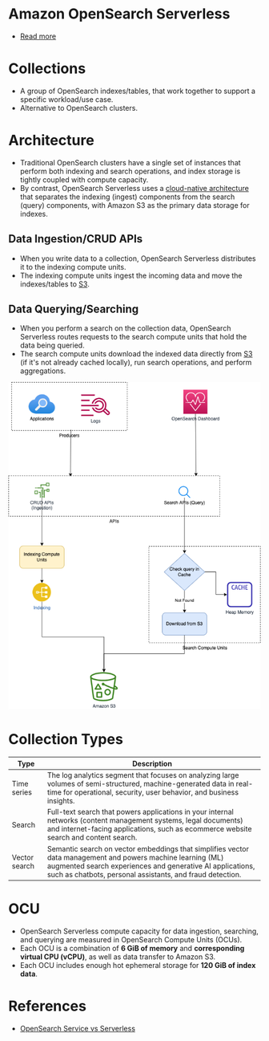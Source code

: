 # Amazon OpenSearch Serverless
- [Read more](https://docs.aws.amazon.com/opensearch-service/latest/developerguide/serverless.html)

# Collections
- A group of OpenSearch indexes/tables, that work together to support a specific workload/use case.
- Alternative to OpenSearch clusters.

# Architecture
- Traditional OpenSearch clusters have a single set of instances that perform both indexing and search operations, and index storage is tightly coupled with compute capacity. 
- By contrast, OpenSearch Serverless uses a [cloud-native architecture]() that separates the indexing (ingest) components from the search (query) components, with Amazon S3 as the primary data storage for indexes.

## Data Ingestion/CRUD APIs
- When you write data to a collection, OpenSearch Serverless distributes it to the indexing compute units. 
- The indexing compute units ingest the incoming data and move the indexes/tables to [S3](../../../7_StorageServices/3_S3ObjectStorage/Readme.md).

## Data Querying/Searching
- When you perform a search on the collection data, OpenSearch Serverless routes requests to the search compute units that hold the data being queried. 
- The search compute units download the indexed data directly from [S3](../../../7_StorageServices/3_S3ObjectStorage/Readme.md) (if it's not already cached locally), run search operations, and perform aggregations.

![](OpenSearch-Serverless.png)

# Collection Types

| Type          | Description                                                                                                                                                                                                                           |
|---------------|---------------------------------------------------------------------------------------------------------------------------------------------------------------------------------------------------------------------------------------|
| Time series   | The log analytics segment that focuses on analyzing large volumes of semi-structured, machine-generated data in real-time for operational, security, user behavior, and business insights.                                            |
| Search        | Full-text search that powers applications in your internal networks (content management systems, legal documents) and internet-facing applications, such as ecommerce website search and content search.                              |
| Vector search | Semantic search on vector embeddings that simplifies vector data management and powers machine learning (ML) augmented search experiences and generative AI applications, such as chatbots, personal assistants, and fraud detection. |

# OCU
- OpenSearch Serverless compute capacity for data ingestion, searching, and querying are measured in OpenSearch Compute Units (OCUs). 
- Each OCU is a combination of **6 GiB of memory** and **corresponding virtual CPU (vCPU)**, as well as data transfer to Amazon S3. 
- Each OCU includes enough hot ephemeral storage for **120 GiB of index data**.

# References
- [OpenSearch Service vs Serverless](https://docs.aws.amazon.com/opensearch-service/latest/developerguide/serverless-overview.html#serverless-comparison)
